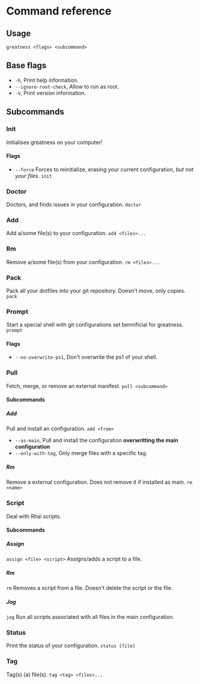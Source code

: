 # Command reference

## Usage
`greatness <flags> <subcommand>`

## Base flags
* `-h`, Print help information.
* `--ignore-root-check`, Allow to run as root.
* `-V`, Print version information.

## Subcommands
### Init
Initialises greatness on your computer!
#### Flags
* `--force` Forces to reinitialize, erasing your current configuration, *but not your files*.
`init`

### Doctor
Doctors, and finds issues in your configuration.
`doctor`

### Add
Add a/some file(s) to your configuration.
`add <files>...`

### Rm
Remove a/some file(s) from your configuration.
`rm <files>...`

### Pack
Pack all your dotfiles into your git repository. Doesn't move, only copies.
`pack`

### Prompt
Start a special shell with git configurations set bennificial for greatness.
`prompt`
#### Flags
* `--no-overwrite-ps1`, Don't overwrite the ps1 of your shell.

### Pull
Fetch, merge, or remove an external manifest.
`pull <subcommand>`
#### Subcommands
##### Add
Pull and install an configuration.
`add <from>`
* `--as-main`, Pull and install the configuration **overwritting the main configuration**
* `--only-with-tag`, Only merge files with a specific tag.

##### Rm
Remove a external configuration. Does not remove it if installed as main.
`rm <name>`

### Script
Deal with Rhai scripts.
#### Subcommands
##### Assign
`assign <file> <script>`
Assigns/adds a script to a file.

##### Rm
`rm`
Removes a script from a file. Doesn't delete the script or the file.

##### Jog
`jog`
Run all scripts associated with all files in the main configuration.

### Status
Print the status of your configuration.
`status [file]`

### Tag
Tag(s) (a) file(s).
`tag <tag> <files>...`

